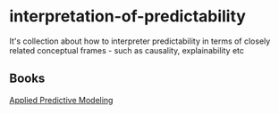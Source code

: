 # interpretation-of-predictability
It's collection about how to interpreter predictability in terms of closely related conceptual frames - such as causality, explainability etc

## Books
[Applied Predictive Modeling](https://www.amazon.com/Applied-Predictive-Modeling-Max-Kuhn/dp/1461468485/ref=as_li_ss_tl?dchild=1&keywords=Applied+Predictive+Modeling&qid=1597365412&sr=8-1&linkCode=sl1&tag=inspiredalgor-20&linkId=0d09eefbda1ecba5066f6b37df9d5ff6&language=en_US)
